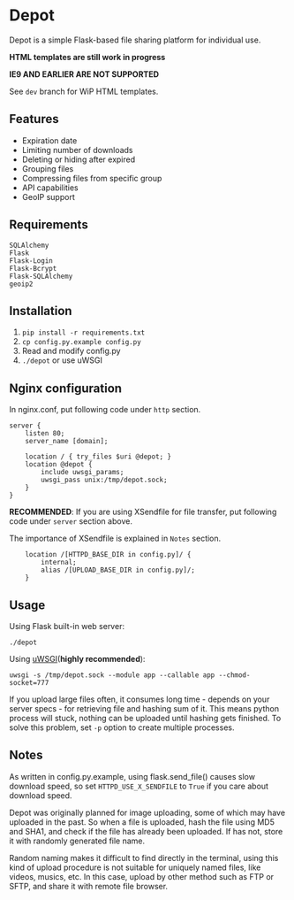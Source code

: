 Depot
=====

Depot is a simple Flask-based file sharing platform for individual use.

**HTML templates are still work in progress**

**IE9 AND EARLIER ARE NOT SUPPORTED**

See `dev` branch for WiP HTML templates.

## Features

- Expiration date
- Limiting number of downloads
- Deleting or hiding after expired
- Grouping files
- Compressing files from specific group
- API capabilities
- GeoIP support

## Requirements

```
SQLAlchemy
Flask
Flask-Login
Flask-Bcrypt
Flask-SQLAlchemy
geoip2
```

## Installation

1. `pip install -r requirements.txt`
2. `cp config.py.example config.py`
3. Read and modify config.py
4. `./depot` or use uWSGI

## Nginx configuration

In nginx.conf, put following code under `http` section.
```
server {
	listen 80;
	server_name [domain];

	location / { try_files $uri @depot; }
	location @depot {
		include uwsgi_params;
		uwsgi_pass unix:/tmp/depot.sock;
	}
}
```
**RECOMMENDED**: If you are using XSendfile for file transfer, put following code under `server` section above.

The importance of XSendfile is explained in `Notes` section.
```
	location /[HTTPD_BASE_DIR in config.py]/ {
		internal;
		alias /[UPLOAD_BASE_DIR in config.py]/;
	}
```
## Usage

Using Flask built-in web server:
```
./depot
```

Using [uWSGI](https://uwsgi-docs.readthedocs.org/en/latest/)(**highly recommended**):
```
uwsgi -s /tmp/depot.sock --module app --callable app --chmod-socket=777
```
If you upload large files often, it consumes long time - depends on your server specs - for retrieving file and hashing sum of it. This means python process will stuck, nothing can be uploaded until hashing gets finished. To solve this problem, set ```-p``` option to create multiple processes.

## Notes

As written in config.py.example, using flask.send_file() causes slow download speed, so set `HTTPD_USE_X_SENDFILE` to `True` if you care about download speed.


Depot was originally planned for image uploading, some of which may have uploaded in the past. So when a file is uploaded, hash the file using MD5 and SHA1, and check if the file has already been uploaded. If has not, store it with randomly generated file name. 

Random naming makes it difficult to find directly in the terminal, using this kind of upload procedure is not suitable for uniquely named files, like videos, musics, etc. In this case, upload by other method such as FTP or SFTP, and share it with remote file browser. 
